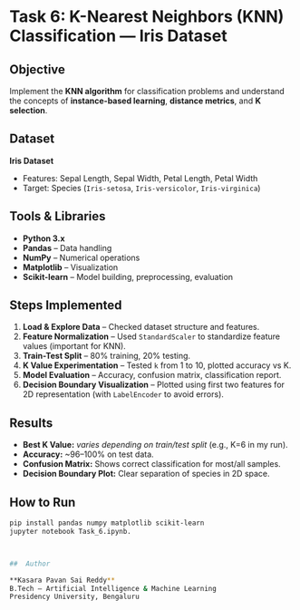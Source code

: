 #  Task 6: K-Nearest Neighbors (KNN) Classification — Iris Dataset

##  Objective

Implement the **KNN algorithm** for classification problems and understand the concepts of **instance-based learning**, **distance metrics**, and **K selection**.



##  Dataset

**Iris Dataset**

* Features: Sepal Length, Sepal Width, Petal Length, Petal Width
* Target: Species (`Iris-setosa`, `Iris-versicolor`, `Iris-virginica`)



##  Tools & Libraries

* **Python 3.x**
* **Pandas** – Data handling
* **NumPy** – Numerical operations
* **Matplotlib** – Visualization
* **Scikit-learn** – Model building, preprocessing, evaluation



##  Steps Implemented

1. **Load & Explore Data** – Checked dataset structure and features.
2. **Feature Normalization** – Used `StandardScaler` to standardize feature values (important for KNN).
3. **Train-Test Split** – 80% training, 20% testing.
4. **K Value Experimentation** – Tested `k` from 1 to 10, plotted accuracy vs K.
5. **Model Evaluation** – Accuracy, confusion matrix, classification report.
6. **Decision Boundary Visualization** – Plotted using first two features for 2D representation (with `LabelEncoder` to avoid errors).



##  Results

* **Best K Value:** *varies depending on train/test split* (e.g., K=6 in my run).
* **Accuracy:** \~96–100% on test data.
* **Confusion Matrix:** Shows correct classification for most/all samples.
* **Decision Boundary Plot:** Clear separation of species in 2D space.



##  How to Run

```bash
pip install pandas numpy matplotlib scikit-learn
jupyter notebook Task_6.ipynb.



##  Author

**Kasara Pavan Sai Reddy**
B.Tech – Artificial Intelligence & Machine Learning
Presidency University, Bengaluru

